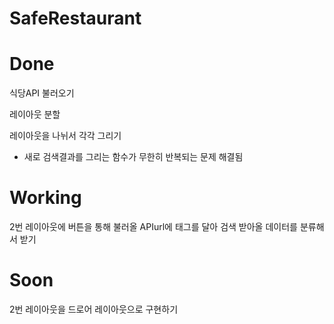 # SafeRestaurant
# Done

식당API 불러오기

레이아웃 분할

레이아웃을 나뉘서 각각 그리기

- 새로 검색결과를 그리는 함수가 무한히 반복되는 문제 해결됨


# Working

2번 레이아웃에 버튼을 통해 불러올 APIurl에 태그를 달아 검색 받아올 데이터를 분류해서 받기 


# Soon


2번 레이아웃을 드로어 레이아웃으로 구현하기
